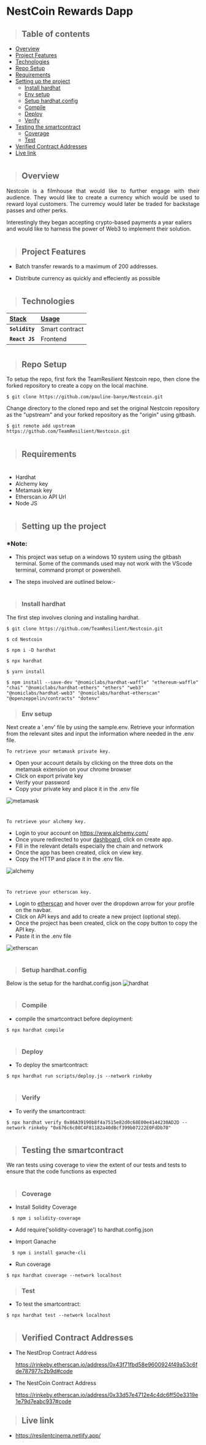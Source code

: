 # NestCoin Rewards Dapp

> ## Table of contents
- [Overview](#overview)
- [Project Features](#project-features)
- [Technologies](#technologies)
- [Repo Setup](#repo-setup)
- [Requirements](#requirements)
- [Setting up the project](#setting-up-the-project)
  - [Install hardhat](#install-hardhat)
  - [Env setup](#env-setup)
  - [Setup hardhat.config](#setup-hardhatconfig)
  - [Compile](#compile)
  - [Deploy](#deploy)
  - [Verify](#verify)
- [Testing the smartcontract](#testing-the-smartcontract)
  - [Coverage](#coverage)
  - [Test](#test)
- [Verified Contract Addresses](#verified-contract-addresses)
- [Live link](#live-link)
#
> ## Overview
<p align="justify">
Nestcoin is a filmhouse that would like to further engage with their audience. They would like to create a currency which would be used to reward loyal customers. The curremcy would later be traded for backstage passes and other perks.

Interestingly they began accepting crypto-based payments a year ealiers and would like to harness the power of Web3 to implement their solution.
</p>

#
> ## Project Features

- Batch transfer rewards to a maximum of 200 addresses.

- Distribute currency as quickly and effeciently as possible

</p>

#
> ## Technologies
| <b><u>Stack</u></b> | <b><u>Usage</u></b> |
| :------------------ | :------------------ |
| **`Solidity`**      | Smart contract      |
| **`React JS`**      | Frontend            |

#
> ## Repo Setup

<p align="justify">
To setup the repo, first fork the TeamResilient Nestcoin repo, then clone the forked repository to create a copy on the local machine.
</p>

    $ git clone https://github.com/pauline-banye/Nestcoin.git

<p align="justify">
Change directory to the cloned repo and set the original Nestcoin repository as the "upstream" and your forked repository as the "origin" using gitbash.
</p>

    $ git remote add upstream https://github.com/TeamResilient/Nestcoin.git

#

> ## Requirements
#
- Hardhat
- Alchemy key
- Metamask key
- Etherscan.io API Url
- Node JS
#
> ## Setting up the project
### \*Note:

- This project was setup on a windows 10 system using the gitbash terminal. Some of the commands used may not work with the VScode terminal, command prompt or powershell.

- The steps involved are outlined below:-
#
> ### Install hardhat
The first step involves cloning and installing hardhat.
```shell
$ git clone https://github.com/TeamResilient/Nestcoin.git

$ cd Nestcoin

$ npm i -D hardhat

$ npx hardhat

$ yarn install

$ npm install --save-dev "@nomiclabs/hardhat-waffle" "ethereum-waffle" "chai" "@nomiclabs/hardhat-ethers" "ethers" "web3" "@nomiclabs/hardhat-web3" "@nomiclabs/hardhat-etherscan" "@openzeppelin/contracts" "dotenv"
```
> ### Env setup
 Next create a '.env' file by using the sample.env. Retrieve your information from the relevant sites and input the information where needed in the .env file.

`To retrieve your metamask private key.`
- Open your account details by clicking on the three dots on the metamask extension on your chrome browser
- Click on export private key
- Verify your password
- Copy your private key and place it in the .env file

![metamask](https://drive.google.com/uc?export=view&id=1oDl0IbicD7LhNOcYUbGzBYTJdduWim1t)

#
`To retrieve your alchemy key.`
- Login to your account on https://www.alchemy.com/
- Once youre redirected to your [dashboard](https://dashboard.alchemyapi.io/), click on create app.
- Fill in the relevant details especially the chain and network
- Once the app has been created, click on view key.
- Copy the HTTP and place it in the .env file.

![alchemy](https://drive.google.com/uc?export=view&id=1XFtACFN-LWvoDUD1QyJJY9uOc7KNkrL6)
#
`To retrieve your etherscan key.`
- Login to [etherscan](https://etherscan.io/) and hover over the dropdown arrow for your profile on the navbar.
- Click on API keys and add to create a new project (optional step).
- Once the project has been created, click on the copy button to copy the API key.
- Paste it in the .env file

![etherscan](https://drive.google.com/uc?export=view&id=1Gq-hPuwjwb3TOCH2dqUA93VxfyrbUDN6)
#
> ### Setup hardhat.config

Below is the setup for the hardhat.config.json
![hardhat](https://drive.google.com/uc?export=view&id=1Wmc2o2DnF5K6Q5y0CTCjVUfUIoLVm2ei)
#
> ### Compile
- compile the smartcontract before deployment:
```
$ npx hardhat compile
```
#
> ### Deploy
- To deploy the smartcontract:
```
$ npx hardhat run scripts/deploy.js --network rinkeby
```
#
> ### Verify
- To verify the smartcontract:
```
$ npx hardhat verify 0x86A39190b8f4a7515e82d0c68E00e4144230AD2D --network rinkeby "0x676c6c08C4F81182a40dBcf399b07222E0FdDb70"
```
#
> ## Testing the smartcontract
We ran tests using coverage to view the extent of our tests and tests to ensure that the code functions as expected
#
> ### Coverage
- Install Solidity Coverage
```
  $ npm i solidity-coverage
```
- Add require('solidity-coverage') to hardhat.config.json

- Import Ganache
``` 
  $ npm i install ganache-cli
``` 
- Run coverage
```
$ npx hardhat coverage --network localhost
```
> ### Test

- To test the smartcontract:
``` 
$ npx hardhat test --network localhost
``` 
#
> ## Verified Contract Addresses

- The NestDrop Contract Address 

  https://rinkeby.etherscan.io/address/0x43f71fbd58e9600924f49a53c6fde787977c2b9d#code


- The NestCoin Contract Address

  https://rinkeby.etherscan.io/address/0x33d57e4712e4c4dc6ff50e3319e1e79d7eabc937#code
  
> ## Live link
  
  - https://resilentcinema.netlify.app/
  
